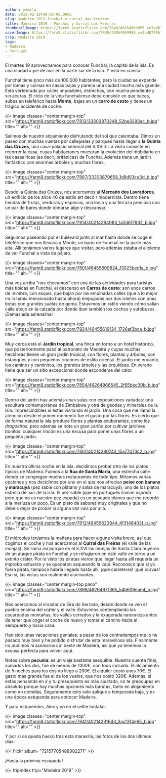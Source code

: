 ```yaml
---
author: yamila
date: 2019-02-19T08:00:00.000Z
slug: madeira-2019-funchal-y-curral-das-freiras
title: Madeira 2019 - Funchal y Curral das Freiras
thumbnailImage: https://farm8.staticflickr.com/7849/46264969955_ce3ed8795b_z.jpg
coverImage: https://farm8.staticflickr.com/7849/46264969955_ce3ed8795b_b.jpg
trip: Madeira 2019
tags:
- Madeira
- Portugal
---
```


El martes 19 aprovechamos para conocer Funchal, la capital de la isla. Es una ciudad a pie de mar en la parte sur de la isla. Y está en cuesta.

<!--more-->

Funchal tiene poco más de 100.000 habitantes, pero la ciudad se expande por lomas y colinas en casas bajas y parece una ciudad mucho más grande. Está vertebrada por calles imposibles, estrechas, con mucha pendiente y sin aceras. El ciclo de la vida funchalense debe consistir en que naces, subes en teleférico hasta **Monte**, bajas en un **carro de cesto** y tienes un trágico accidente de coche.

{{< image classes="center margin-top" src="https://farm8.staticflickr.com/7812/33303870248_52be3293ac_b.jpg" title="" alt="" >}}

Salimos de nuestro alojamiento disfrutando del sol que calentaba. Dimos un paseo con muchas vueltas por callejuelas y parques hasta llegar a **la Quinta das Cruzes**, una casa-palacio señorial del S.XVIII. La visita consiste en recorrer la casa, cuyas habitaciones muestran la evolución del mobiliario en las casas ricas (es decir, británicas) de Funchal. Además tiene un jardín fantástico con enormes árboles y muchas flores.

{{< image classes="center margin-top" src="https://farm8.staticflickr.com/7887/33303870658_1d8d93ce3d_b.jpg" title="" alt="" >}}

Desde la Quinta das Cruzes, nos acercamos al **Mercado dos Lavradores**, un edificio de los años 40 de estilo art decó / modernista. Dentro tiene tiendas de frutas, verduras y especias, una lonja y una terraza preciosa con un par de bares donde tomarse algo y descansar.

{{< image classes="center margin-top" src="https://farm8.staticflickr.com/7914/40214284083_1a2d617832_b.jpg" title="" alt="" >}}

Seguimos paseando por el bulevard junto al mar hasta donde se coge el teleférico que nos llevaría a Monte, un bario de Funchal en la parte más alta. Allí teníamos varios lugares que visitar, pero además estaba el aliciente de ver Funchal a vista de pájaro.

{{< image classes="center margin-top" src="https://farm8.staticflickr.com/7801/46455609824_f3023bec1a_b.jpg" title="" alt="" >}}

Una vez arriba "nos chocamos" con una de las actividades para turistas más típicas en Funchal, el descenso en **Carros de cesto**: son unos carros de mimbre, con esquís, que bajan por las empinadas calles (que a lo mejor no lo había mencionado hasta ahora) empujadas por dos isleños con unas botas con grandes suelas de goma. Estuvimos un ratito viendo cómo salían calle abajo en la calzada por donde iban también los coches y autobuses. ¡Demasiada adrenalina!

{{< image classes="center margin-top" src="https://farm8.staticflickr.com/7924/46455619124_1726ef3bca_b.jpg" title="" alt="" >}}

Muy cerca está el **Jardín tropical**, una finca en torno a un hotel histórico, que posteriormente pasó al patronato de Madeira y cuyas muchas hectáreas tienen un gran jardín tropical, con flores, plantas y árboles, con estanques y con pequeños rincones de estilo oriental. El jardín me encantó, los caminos y caminitos, los grandes árboles y las orquídeas. En verano tiene que ser un sitio excepcional donde esconderse del calor.

{{< image classes="center margin-top" src="https://farm8.staticflickr.com/7854/46264966545_2f65bbc30b_b.jpg" title="" alt="" >}}

Dentro del jardín hay además unas salas con exposiciones variadas: una escultura contemporánea de Zimbabwe y otra de geodas y minerales de la isla. Imprescindibles si estás visitando el jardín. Una cosa que me llamó la atención desde el primer momento fue el gusto por las flores. Es cierto que de forma natural la isla produce flores y plantas exuberantes, como los _dragoeiros_, pero además se nota un gran cariño por cultivar jardines bonitos: cualquier rincón es una excusa para poner unas flores o un pequeño jardín.

{{< image classes="center margin-top" src="https://farm8.staticflickr.com/7801/40214280743_15a77473c2_b.jpg" title="" alt="" >}}

En nuestra última noche en la isla, decidimos probar otro de los platos típicos de Madeira. Fuimos a la **Rua de Santa María**, una estrecha calle donde se congregan muchos restaurantes de todo tipo. Miramos varias opciones y nos decidimos por uno en el que nos ofrecían **peixe con banana y maracuyá** (pez sable con plátano y salsa de maracuyá), uno de los platos estrella del sur de la isla. El pez sable (que en portugués llaman *espada* pero que no es nuestro pez espada) es un pescado blanco que me recordó a la merluza un poco. Es un plato de sabores muy originales y que no debéis dejar de probar si alguna vez vais por allá.

{{< image classes="center margin-top" src="https://farm8.staticflickr.com/7812/46455623844_4f3148402f_b.jpg" title="" alt="" >}}

El miércoles teníamos la mañana para hacer alguna visita breve, así que cogimos el coche y nos acercamos al **Curral das Freiras** (el valle de las monjas). Se llama así porque en el S.XVI las monjas de Santa Clara huyeron de un ataque pirata en Funchal y se refugiaron en este valle en torno a un extinto cráter. Por lo visto los piratas vieron que llegar hasta allí requería un ímprobo esfuerzo y se quedaron saqueando la capi. Reconozco que si yo fuera pirata, tampoco habría llegado hasta allí, ¡qué carreteras! ¡qué curvas! Eso sí, las vistas son realmente alucinantes.

{{< image classes="center margin-top pano" src="https://farm8.staticflickr.com/7896/46264971365_54b609eae4_b.jpg" title="" alt="" >}}

Nos acercamos al mirador de Eira do Serrado, desde donde se ven el pueblo encima del cráter y el valle. Estuvimos contemplando las escarpadas montañas, los valles cerrados y la exagerada naturaleza antes de tener que coger el coche de nuevo y tomar el camino hacia el aeropuerto y hacia casa.

Han sido unas vacaciones geniales; a pesar de los contratiempos me lo he pasado muy bien y he podido disfrutar de esta maravillosa isla. Finalmente no pudimos ni asomarnos al oeste de Madeira, así que ya tenemos la excusa perfecta para volver aquí.

Notas sobre **pecunia**: es un viaje bastante asequible. Nuestra cuenta final, sumados los dos, fue de menos de 1000€, con todo incluido. El alojamiento de 5 noches para los dos no llegó a 200€. El alquiler costó unos 70€. El gasto más grande fue el de los vuelos, que nos costó 320€. Además, si estás pensando en ir y tu presupuesto es más ajustado, no te preocupes en absoluto porque hay muchas opciones más baratas, tanto en alojamiento como en comidas. Seguramente esto solo aplique a temporada baja, y es una época estupenda para conocer Madeira.

Y para estupendos, Alex y yo en el selfie tontako:

{{< image classes="center margin-top" src="https://farm8.staticflickr.com/7841/40214291643_3acf314e65_b.jpg" title="" alt="" >}}

Y por si os queda hueco tras esta maravilla, las fotos de los dos últimos días:

{{< flickr album="72157705488902271" >}}

¡Hasta la próxima escapada!

{{< tripindex trip="Madeira 2019" >}}
